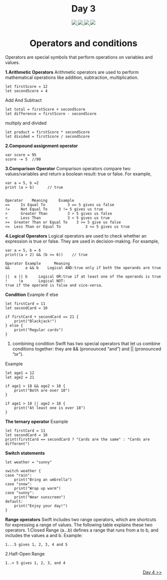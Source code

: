 <div align='center'>
    <h1>Day 3</h1> 
    <a class="header-badge" target="_blank" href="https://www.linkedin.com/in/saurabhmchavan/">
          <img src="https://img.shields.io/badge/style--5eba00.svg?label=LinkedIn&logo=linkedin&style=social">
    </a>   
    <a class="header-badge" target="_blank" href="https://twitter.com/100rabhcsmc">
          <img src="https://img.shields.io/badge/style--5eba00.svg?label=twitter&logo=twitter&style=social">
    </a>
    <a class="header-badge" target="_blank" href="https://instagram.com/100rabhch">
          <img src="https://img.shields.io/badge/style--5eba00.svg?label=instagram&logo=instagram&style=social">
    </a>
     <a class="header-badge" target="_blank" href="https://stackoverflow.com/users/12053852/saurabh-chavan?tab=profile">
          <img src="https://img.shields.io/badge/style--5eba00.svg?label=stackoverflow&logo=stackoverflow&style=social">
    </a>
 </div>

<div align='center'>
    <h1>Operators and conditions</h1> 
</div>

Operators are special symbols that perform operations on variables and values.

**1.Arithmetic Operators**
Arithmetic operators are used to perform mathematical operations like addition, subtraction, multiplication.

```
let firstScore = 12
let secondScore = 4
```

Add And Subtract

```
let total = firstScore + secondScore
let difference = firstScore - secondScore
```

multiply and divided

```
let product = firstScore * secondScore
let divided = firstScore / secondScore
```

**2.Compound assignment operator**

```
var score = 95
score -= 5  //90
```

**3.Comparison Operator**
Comparison operators compare two values/variables and return a boolean result: true or false. For example,

```
var a = 5, b =2
print (a > b)      // true
```

```

Operator	Meaning 	Example
==	   Is Equal To 	        3 == 5 gives us false
!=	   Not Equal To 	3 != 5 gives us true
>	   Greater Than	        3 > 5 gives us false
<	   Less Than	        3 < 5 gives us true
>=	Greater Than or Equal To	3 >= 5 give us false
<=	Less Than or Equal To	        3 <= 5 gives us true
```

**4.Logical Operators**
Logical operators are used to check whether an expression is true or false. They are used in decision-making. For example,

```
var a = 5, b = 6
print((a > 2) && (b >= 6))    // true
```

```
Operator Example	  Meaning
&&       a && b	   Logical AND:true only if both the operands are true

||	a || b	   Logical OR:true if at least one of the operands is true
!	  !a	   Logical NOT:
true if the operand is false and vice-versa.

```

**Condition**
Example if else

```
let firstCard = 11
let secondCard = 10

if firstCard + secondCard == 21 {
    print("Blackjack!")
} else {
    print("Regular cards")
}

```

1. combining condition
   Swift has two special operators that let us combine conditions together: they are && (pronounced “and”) and || (pronounced “or”).

Example

```
let age1 = 12
let age2 = 21

if age1 > 18 && age2 > 18 {
    print("Both are over 18")
}

if age1 > 18 || age2 > 18 {
    print("At least one is over 18")
}
```

**The ternary operator**
Example

```
let firstCard = 11
let secondCard = 10
print(firstCard == secondCard ? "Cards are the same" : "Cards are different")
```

**Switch statements**

```
let weather = "sunny"

switch weather {
case "rain":
    print("Bring an umbrella")
case "snow":
    print("Wrap up warm")
case "sunny":
    print("Wear sunscreen")
default:
    print("Enjoy your day!")
}
```

**Range operators**
Swift includes two range operators, which are shortcuts for expressing a range of values. The following table explains these two operators.
1.Closed Range
(a...b) defines a range that runs from a to b, and includes the values a and b.
Example:

```
1...5 gives 1, 2, 3, 4 and 5
```

2.Half-Open Range

```
1..< 5 gives 1, 2, 3, and 4
```

<div align="right">
    <a href="https://github.com/100rabhcsmc/100DaysOfSwift/tree/main/Day4">
          Day 4 >>
    </a>
 </div>
